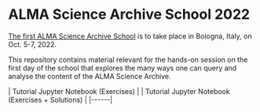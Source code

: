 # ALMA Science Archive School 2022

[The first ALMA Science Archive School](https://www.eso.org/sci/facilities/alma/arc/alma-archive-school2022.html) is to take place in Bologna, Italy, on Oct. 5-7, 2022. 

This repository contains material relevant for the hands-on session on the first day of the school that explores the many ways one can query and analyse the content of the ALMA Science Archive. 


|  Tutorial Jupyter Notebook (Exercises)  |
|  Tutorial Jupyter Notebook (Exercises + Solutions)  |
|------|
